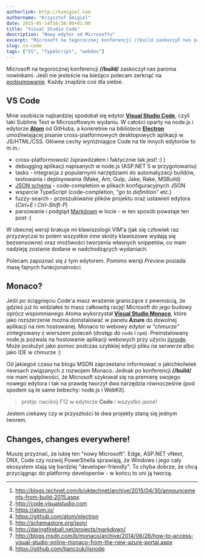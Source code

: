 ```yaml
---
authorlink: http://ksmigiel.com
authorname: "Krzysztof Śmigiel"
date: 2015-05-14T16:38:00+01:00
title: "Visual Studio Code"
description: "Nowy edytor od Microsoftu"
excerpt: "Microsoft na tegorocznej konferencji //build zaskoczył nas paroma nowinkami. Jeśli nie jesteście na bieżąco polecam zerknąć na podsumowanie. Każdy znajdzie coś dla siebie."
slug: vs-code
tags: ["VS", "TypeScript", "webdev"]
---
```


Microsoft na tegorocznej konferencji **//build/** zaskoczył nas paroma nowinkami. Jeśli nie jesteście na bieżąco polecam zerknąć na [podsumowanie][1]. Każdy znajdzie coś dla siebie. 

## VS Code
Mnie osobiście najbardziej spodobał się edytor [**Visual Studio Code**][2], czyli taki Sublime Text w Microsoftowym wydaniu. W całości oparty na node.js i edytorze [**Atom**][3] od GitHuba, a konkretnie na bibliotece [**Electron**][4] umożliwiającej pisanie cross-platformowych desktopowych aplikacji w JS/HTML/CSS. Główne cechy wyróżniające Code na tle innych edytorów to m.in.:

- cross-platformowość (sprawdzałem i faktycznie tak jest! :) )
- debugging aplikacji napisanych w node.js (ASP.NET 5 w przygotowaniu)
- tasks - integracja z popularnymi narzędziami do automatyzacji buildów, testowania i deployowania (Make, Ant, Gulp, Jake, Rake, MSBuild)
- [JSON schema][5] - code-completion w plikach konfiguracyjnych JSON
- wsparcie TypeScript (code-completion, _"go to definition"_ etc.)
- fuzzy-search - przeszukiwanie plików projektu oraz ustawień edytora (_Ctrl+E_ i _Ctrl-Shift-P_)
- parsowanie i podgląd [Markdown][6] w locie - w ten sposób powstaje ten post :)

W obecnej wersji brakuje mi klawiszologii VIM'a (jak się człowiek raz przyzwyczai to potem wszystkie inne skróty klawiszowe wydają się bezsensowne) oraz możliwości tworzenia własnych snippetów, co mam nadzieję zostanie dodane w nadchodzących wydaniach.

Polecam zapoznać się z tym edytorem. Pomimo wersji _Preview_ posiada masę fajnych funkcjonalności.

## Monaco?
Jeśli po ściągnięciu Code'a masz wrażenie graniczące z pewnością, że gdzieś już to widziałeś to masz całkowitą rację! Microsoft do jego budowy oprócz wspomnianego Atoma wykorzystał [**Visual Studio Monaco**][7], które jako rozszerzenie można doinstalować w panelu **Azure** do dowolnej aplikacji na nim hostowanej. Monaco to webowy edytor w _"chmurze"_ zintegrowany z wierszem poleceń (dostęp do `node` i `npm`). Preinstalowany node.js pozwala na hostowanie aplikacji webowych przy użyciu [iisnode][8]. Może posłużyć jako pomoc podczas szybkiej edycji pliku na serwerze albo jako IDE w chmurze :)

Od jakiegoś czasu na blogu MSDN zaprzestano informować o jakichkolwiek newsach związanych z rozwojem Monaco. Jednak po konferencji **//build/** nie mam wątpliwości, że Microsoft szykował się na premierę swojego nowego edytora i tak na prawdę tworzył dwa narzędzia równocześnie (pod spodem są te same bebechy: node.js i WebKit).

> protip: naciśnij F12 w edytorze **Code** i wszystko jasne!

Jestem ciekawy czy w przyszłości te dwa projekty staną się jednym tworem.

## Changes, changes everywhere!
Muszę przyznać, że lubię ten "nowy Microsoft". Edge, ASP.NET vNext, DNX, Code czy rozwój PowerShella sprawiają, że Windows i jego cały ekosystem stają się bardziej "developer-friendly". To chyba dobrze, że chcą przyciągnąc do platformy developerów - w końcu to oni ją tworzą.

---

1. http://blogs.technet.com/b/uktechnet/archive/2015/04/30/announcements-from-build-2015.aspx
2. http://code.visualstudio.com
3. https://atom.io/
4. https://github.com/atom/electron
5. http://schemastore.org/json/
6. http://daringfireball.net/projects/markdown/
7. http://blogs.msdn.com/b/monaco/archive/2014/06/26/how-to-access-visual-studio-online-monaco-from-the-new-azure-portal.aspx
8. https://github.com/tjanczuk/iisnode


[1]: http://blogs.technet.com/b/uktechnet/archive/2015/04/30/announcements-from-build-2015.aspx
[2]: http://code.visualstudio.com
[3]: https://atom.io/
[4]: https://github.com/atom/electron
[5]: http://schemastore.org/json/
[6]: http://daringfireball.net/projects/markdown/
[7]: http://blogs.msdn.com/b/monaco/archive/2014/06/26/how-to-access-visual-studio-online-monaco-from-the-new-azure-portal.aspx
[8]: https://github.com/tjanczuk/iisnode
